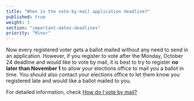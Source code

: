 ```yaml
---
title: "When is the vote-by-mail application deadline?"
published: true
weight: 3
section: "important-dates-deadlines"
priority: "Minor"
---
```


Now every registered voter gets a ballot mailed without any need to send in an application. However, if you register to vote after the Monday, October 24 deadline and would like to vote by mail, it is best to try to register **no later than November 1** to allow your elections office to mail you a ballot in time. You should also contact your elections office to let them know you registered late and would like a ballot mailed to you.

For detailed information, check [How do I vote by mail?](#menu-item-vote-by-mail)  

